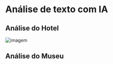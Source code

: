 # Análise de texto com IA

## Análise do Hotel
![imagem]([https://imgur.com/gallery/71phcud](https://imgur.com/gallery/71phcud)https://imgur.com/gallery/71phcud)

## Análise do Museu 

